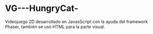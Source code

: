 # VG---HungryCat-
Videojuego 2D desarrollado en JavasScript con la ayuda del framework Phaser, también se usó HTML para la parte visual.
